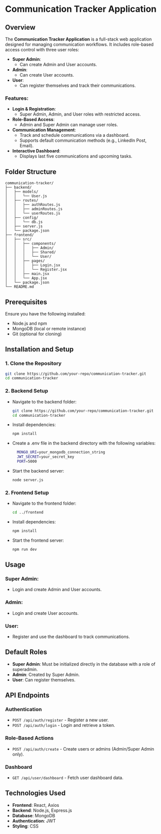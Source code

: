 # Communication Tracker Application

## Overview
The **Communication Tracker Application** is a full-stack web application designed for managing communication workflows. It includes role-based access control with three user roles:
- **Super Admin**:
  - Can create Admin and User accounts.
- **Admin**:
  - Can create User accounts.
- **User**:
  - Can register themselves and track their communications.

### Features:
- **Login & Registration**:
  - Super Admin, Admin, and User roles with restricted access.
- **Role-Based Access**:
  - Admin and Super Admin can manage user roles.
- **Communication Management**:
  - Track and schedule communications via a dashboard.
  - Supports default communication methods (e.g., LinkedIn Post, Email).
- **Interactive Dashboard**:
  - Displays last five communications and upcoming tasks.

## Folder Structure
```plaintext
communication-tracker/
├── backend/
│   ├── models/
│   │   └── User.js
│   ├── routes/
│   │   ├── authRoutes.js
│   │   ├── adminRoutes.js
│   │   └── userRoutes.js
│   ├── config/
│   │   └── db.js
│   ├── server.js
│   └── package.json
├── frontend/
│   ├── src/
│   │   ├── components/
│   │   │   ├── Admin/
│   │   │   ├── Shared/
│   │   │   └── User/
│   │   ├── pages/
│   │   │   ├── Login.jsx
│   │   │   └── Register.jsx
│   │   ├── main.jsx
│   │   └── App.jsx
│   └── package.json
└── README.md
```

## Prerequisites
Ensure you have the following installed:
- Node.js and npm
- MongoDB (local or remote instance)
- Git (optional for cloning)


## Installation and Setup

### 1. Clone the Repository
```bash
git clone https://github.com/your-repo/communication-tracker.git
cd communication-tracker
```
### 2. Backend Setup
  - Navigate to the backend folder:
      ```bash
      git clone https://github.com/your-repo/communication-tracker.git
      cd communication-tracker
      ```
  - Install dependencies:
      ```bash
      npm install
      ```
  - Create a .env file in the backend directory with the following variables:
    ```bash
      MONGO_URI=your_mongodb_connection_string
      JWT_SECRET=your_secret_key
      PORT=5000
      ```
  - Start the backend server:
      ```bash
      node server.js
      ```

### 2. Frontend Setup
  - Navigate to the frontend folder:
      ```bash
      cd ../frontend
      ```
  - Install dependencies:
      ```bash
      npm install
      ```
  - Start the frontend  server:
      ```bash
      npm run dev
      ```


## Usage

### Super Admin:
- Login and create Admin and User accounts.

### Admin:
- Login and create User accounts.

### User:
- Register and use the dashboard to track communications.

## Default Roles
- **Super Admin**: Must be initialized directly in the database with a role of superadmin.
- **Admin**: Created by Super Admin.
- **User**: Can register themselves.

## API Endpoints

### Authentication
- `POST /api/auth/register` - Register a new user.
- `POST /api/auth/login` - Login and retrieve a token.

### Role-Based Actions
- `POST /api/auth/create` - Create users or admins (Admin/Super Admin only).

### Dashboard
- `GET /api/user/dashboard` - Fetch user dashboard data.

## Technologies Used
- **Frontend**: React, Axios
- **Backend**: Node.js, Express.js
- **Database**: MongoDB
- **Authentication**: JWT
- **Styling**: CSS
